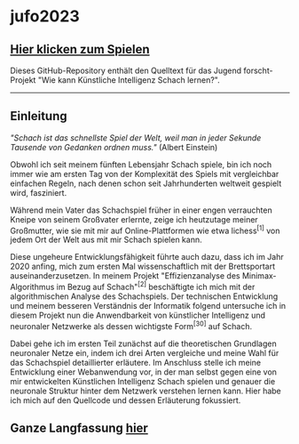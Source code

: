 # jufo2023

## [Hier klicken zum Spielen](https://leo848.github.io/jufo2023)

Dieses GitHub-Repository enthält den Quelltext für das Jugend forscht-Projekt
"Wie kann Künstliche Intelligenz Schach lernen?". 

---

## Einleitung

*"Schach ist das schnellste Spiel der Welt, weil man in jeder Sekunde Tausende von Gedanken ordnen muss."* (Albert Einstein)

Obwohl ich seit meinem fünften Lebensjahr Schach spiele, bin ich noch immer wie
am ersten Tag von der Komplexität des Spiels mit vergleichbar einfachen Regeln,
nach denen schon seit Jahrhunderten weltweit gespielt wird, fasziniert.

Während mein Vater das Schachspiel früher in einer engen verrauchten Kneipe von
seinem Großvater erlernte, zeige ich heutzutage meiner Großmutter, wie sie mit
mir auf Online-Plattformen wie etwa lichess<sup>[1]</sup> von jedem Ort der
Welt aus mit mir Schach spielen kann.

Diese ungeheure Entwicklungsfähigkeit führte auch dazu, dass ich im Jahr
2020 anfing, mich zum ersten Mal wissenschaftlich mit der Brettsportart
auseinanderzusetzen. In meinem Projekt "Effizienzanalyse des
Minimax-Algorithmus im Bezug auf Schach"<sup>[2]</sup> beschäftigte ich mich
mit der algorithmischen Analyse des Schachspiels. Der technischen Entwicklung
und meinem besseren Verständnis der Informatik folgend untersuche ich in diesem
Projekt nun die Anwendbarkeit von künstlicher Intelligenz und neuronaler
Netzwerke als dessen wichtigste Form<sup>[30]</sup> auf Schach.

Dabei gehe ich im ersten Teil zunächst auf die theoretischen Grundlagen
neuronaler Netze ein, indem ich drei Arten vergleiche und meine Wahl für das
Schachspiel detaillierter erläutere. Im Anschluss stelle ich meine Entwicklung
einer Webanwendung vor, in der man selbst gegen eine von mir entwickelten
Künstlichen Intelligenz Schach spielen und genauer die neuronale Struktur
hinter dem Netzwerk verstehen lernen kann. Hier habe ich mich auf den Quellcode
und dessen Erläuterung fokussiert.

## Ganze Langfassung [hier](https://raw.githubusercontent.com/leo848/jufo2023/master/langfassung.pdf)

